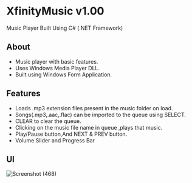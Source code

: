 # XfinityMusic v1.00
Music Player Built Using C# (.NET Framework)

## About
* Music player with basic features.
* Uses Windows Media Player DLL.
* Built using Windows Form Application.

## Features 
* Loads .mp3 extension files present in the music folder on load.
* Songs(.mp3,.aac,.flac) can be imported to the queue using SELECT.
* CLEAR to clear the queue.
* Clicking on the music file name in queue ,plays that music.
* Play/Pause button,And NEXT & PREV button.
* Volume Slider and Progress Bar

## UI

![Screenshot (468)](https://user-images.githubusercontent.com/65854432/115275161-19198500-a15f-11eb-9d5b-1d14c6f0134f.png)
